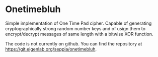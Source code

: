 Onetimebluh
==============================

Simple implementation of One Time Pad cipher. Capable of generating cryptographically strong random number keys and of usign them to encrypt/decrypt messages of same length with a bitwise XOR function.

The code is not currently on github. You can find the repository at https://git.eigenlab.org/seppia/onetimebluh.
